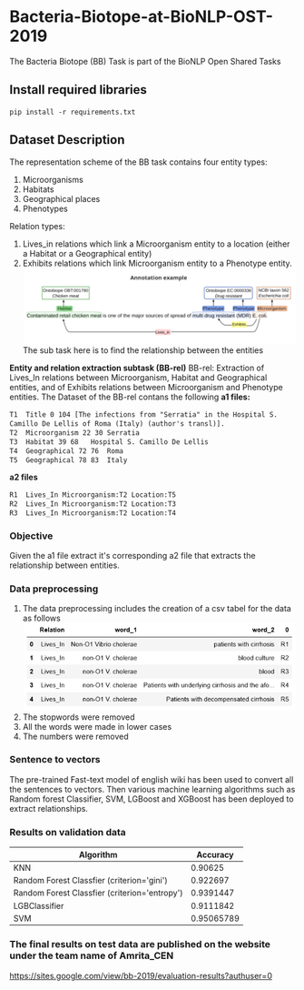 # Bacteria-Biotope-at-BioNLP-OST-2019
The Bacteria Biotope (BB) Task is part of the BioNLP Open Shared Tasks 

## Install required libraries
```
pip install -r requirements.txt
```
## Dataset Description

The representation scheme of the BB task contains four entity types:

1.  Microorganisms
2.  Habitats
3.  Geographical places
4.  Phenotypes

Relation types:

1.  Lives_in relations which link a Microorganism entity to a location (either a Habitat or a Geographical entity)
2.  Exhibits relations which link Microorganism entity to a Phenotype entity.
![](images/annotation.png)
The sub task here is to find the relationship between the entities 

**Entity and relation extraction subtask (BB-rel)**
BB-rel: Extraction of Lives_In relations between Microorganism, Habitat and Geographical entities, and of Exhibits relations between Microorganism and Phenotype entities.
The Dataset of the BB-rel contans the following
**a1 files:**
```
T1	Title 0 104	[The infections from "Serratia" in the Hospital S. Camillo De Lellis of Roma (Italy) (author's transl)].
T2	Microorganism 22 30	Serratia
T3	Habitat 39 68	Hospital S. Camillo De Lellis
T4	Geographical 72 76	Roma
T5	Geographical 78 83	Italy
```
**a2 files**
```
R1	Lives_In Microorganism:T2 Location:T5
R2	Lives_In Microorganism:T2 Location:T3
R3	Lives_In Microorganism:T2 Location:T4
```

### Objective
Given the a1 file extract it's corresponding a2 file that extracts the relationship between entities.

### Data preprocessing
1. The data preprocessing includes the creation of a csv tabel for the data as follows
![](images/preprossed.png)
2. The stopwords were removed
3. All the words were made in lower cases
4. The numbers were removed

### Sentence to vectors
The pre-trained Fast-text model of english wiki has been used to convert all the sentences to vectors. 
Then various machine learning algorithms such as Random forest Classifier, SVM, LGBoost and XGBoost has been deployed to extract relationships.

### Results on validation data
| Algorithm  | Accuracy |
| ------------- | ------------- |
| KNN | 0.90625  |
| Random Forest Classfier (criterion='gini')  | 0.922697 |
|  Random Forest Classfier (criterion='entropy') | 0.9391447  |
| LGBClassifier | 0.9111842  |
| SVM |0.95065789  |

### The final results on test data are published on the website under the team name of Amrita_CEN
https://sites.google.com/view/bb-2019/evaluation-results?authuser=0


